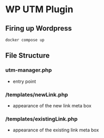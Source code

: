 # WP UTM Plugin
## Firing up Wordpress
```
docker compose up
```

## File Structure
### utm-manager.php
- entry point

### /templates/newLink.php
- appearance of the new link meta box

### /templates/existingLink.php
- appearance of the existing link meta box